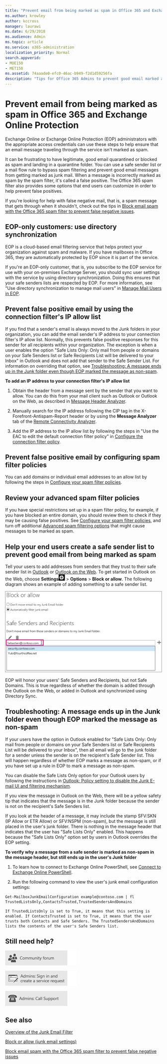 ```yaml
---
title: "Prevent email from being marked as spam in Office 365 and Exchange Online Protection"
ms.author: krowley
author: kccross
manager: laurawi
ms.date: 6/29/2018
ms.audience: Admin
ms.topic: article
ms.service: o365-administration
localization_priority: Normal
search.appverid: 
- MOE150
- MET150
ms.assetid: 74aaade0-efc0-46ac-b949-f2d1d59256fa
description: "Tips for Office 365 Admins to prevent good email marked as spam from being sent to quarantine as a false positive. Customize a safelist and other options to prevent good email marked as spam."
---
```


# Prevent email from being marked as spam in Office 365 and Exchange Online Protection

Exchange Online or Exchange Online Protection (EOP) administrators with the appropriate access credentials can use these steps to help ensure that an email message traveling through the service isn't marked as spam.
  
It can be frustrating to have legitimate, good email quarantined or blocked as spam and landing in a quarantine folder. You can use a safe sender list or a mail flow rule to bypass spam filtering and prevent good email messages from getting marked as junk mail. When a message is incorrectly marked as spam by the spam filter, it's called a false positive. The Office 365 spam filter also provides some options that end users can customize in order to help prevent false positives.
  
If you're looking for help with false negative mail, that is, a spam message that gets through when it shouldn't, check out the tips in [Block email spam with the Office 365 spam filter to prevent false negative issues](block-email-spam-to-prevent-false-negatives.md).
  
## EOP-only customers: use directory synchronization

EOP is a cloud-based email filtering service that helps protect your organization against spam and malware. If you have mailboxes in Office 365, they are automatically protected by EOP since it is part of the service. 
  
If you're an EOP-only customer, that is, you subscribe to the EOP service for use with your on-premises Exchange Server, you should sync user settings with the service by using directory synchronization. Doing this ensures that your safe senders lists are respected by EOP. For more information, see "Use directory synchronization to manage mail users" in [Manage Mail Users in EOP](https://go.microsoft.com/fwlink/?LinkId=534098).
  
## Prevent false positive email by using the connection filter's IP allow list

If you find that a sender's email is always moved to the Junk folders in your organization, you can add the email sender's IP address to your connection filter's IP allow list. Normally, this prevents false positive responses for this sender for all recipients within your organization. The exception is when a user enables the option "Safe Lists Only: Only mail from people or domains on your Safe Senders list or Safe Recipients List will be delivered to your Inbox" in Outlook and does not add that sender to the Safe Sender List. For information on overriding that option, see [Troubleshooting: A message ends up in the Junk folder even though EOP marked the message as non-spam](prevent-email-from-being-marked-as-spam-0.md#TroubleshootingJunkEOPNonSpam).
  
 **To add an IP address to your connection filter's IP allow list**
  
1. Obtain the header from a message sent by the sender that you want to allow. You can do this from your mail client such as Outlook or Outlook on the Web, as described in [Message Header Analyzer](https://go.microsoft.com/fwlink/p/?LinkId=306583).
    
2. Manually search for the IP address following the CIP tag in the X-Forefront-Antispam-Report header or by using the **Message Analyzer** tab of the [Remote Connectivity Analyzer](https://testconnectivity.microsoft.com/?tabid=mha).
    
3. Add the IP address to the IP allow list by following the steps in "Use the EAC to edit the default connection filter policy" in [Configure the connection filter policy](https://go.microsoft.com/fwlink/?LinkId=534132).
    
## Prevent false positive email by configuring spam filter policies

You can add domains or individual email addresses to an allow list by following the steps in [Configure your spam filter policies](https://go.microsoft.com/fwlink/?LinkID=534136).
  
## Review your advanced spam filter policies

If you have special restrictions set up in a spam filter policy, for example, if you have blocked an entire domain, you should review them to check if they may be causing false positives. See [Configure your spam filter policies](https://go.microsoft.com/fwlink/?LinkId=534136), and turn off additional [Advanced spam filtering options](https://go.microsoft.com/fwlink/?LinkId=534137) that might cause messages to be marked as spam. 
  
## Help your end users create a safe sender list to prevent good email from being marked as spam
<a name="BKMK_email-user-help-safelist"> </a>

Tell your users to add addresses from senders that they trust to their safe sender list in [Outlook](https://go.microsoft.com/fwlink/p/?LinkId=270065) or [Outlook on the Web](https://go.microsoft.com/fwlink/p/?LinkId=294862). To get started in Outlook on the Web, choose **Settings**![ConfigureAPowerBIAnalysisServicesConnector_settingsIcon](media/24bd5467-c8d2-4936-9c37-a179bd0e21ec.png) \> **Options** \> **Block or allow**. The following diagram shows an example of adding something to a safe sender list.
  
![Adding a safe sender in Outlook Web App](media/8de6b24e-429e-4e8f-8ce8-53ba659cbfcb.png)
  
EOP will honor your users' Safe Senders and Recipients, but not Safe Domains. This is true regardless of whether the domain is added through the Outlook on the Web, or added in Outlook and synchronized using Directory Sync.
  
## Troubleshooting: A message ends up in the Junk folder even though EOP marked the message as non-spam
<a name="TroubleshootingJunkEOPNonSpam"> </a>

If your users have the option in Outlook enabled for "Safe Lists Only: Only mail from people or domains on your Safe Senders list or Safe Recipients List will be delivered to your Inbox", then all email will go to the junk folder for a sender unless the sender is on the recipient's Safe Sender list. This will happen regardless of whether EOP marks a message as non-spam, or if you have set up a rule in EOP to mark a message as non-spam.
  
You can disable the Safe Lists Only option for your Outlook users by following the instructions in [Outlook: Policy setting to disable the Junk E-mail UI and filtering mechanism](https://support.microsoft.com/en-us/kb/2180568).
  
If you view the message in Outlook on the Web, there will be a yellow safety tip that indicates that the message is in the Junk folder because the sender is not on the recipient's Safe Senders list.
  
If you look at the header of a message, it may include the stamp SFV:SKN (IP Allow or ETR Allow) or SFV:NSPM (non-spam), but the message is still placed in the user's junk folder. There is nothing in the message header that indicates that the user has "Safe Lists Only" enabled. This happens because the "Safe Lists Only" option set by users in Outlook overrides the EOP setting. 
  
 **To verify why a message from a safe sender is marked as non-spam in the message header, but still ends up in the user's Junk folder**
  
1. To learn how to connect to Exchange Online PowerShell, see [Connect to Exchange Online PowerShell](https://go.microsoft.com/fwlink/p/?LinkId=396554). 
    
2. Run the following command to view the user's junk email configuration settings:
    
  ```
  Get-MailboxJunkEmailConfiguration example@contoso.com | fl TrustedListsOnly,ContactsTrusted,TrustedSendersAndDomains
  ```

    If TrustedListsOnly is set to True, it means that this setting is enabled. If ContactsTrusted is set to True, it means that the user trusts both Contacts and Safe Senders. The TrustedSendersAndDomains lists the contents of the user's Safe Senders list.
    
## Still need help?
<a name="TroubleshootingJunkEOPNonSpam"> </a>

[![Get help from the Office 365 community forums](media/12a746cc-184b-4288-908c-f718ce9c4ba5.png)](https://go.microsoft.com/fwlink/p/?LinkId=518605)
  
[![Admins: Sign in and create a service request](media/10862798-181d-47a5-ae4f-3f8d5a2874d4.png)]( https://go.microsoft.com/fwlink/p/?LinkId=519124)
  
[![Admins: Call Support](media/9f262e67-e8c9-4fc0-85c2-b3f4cfbc064e.png)](https://go.microsoft.com/fwlink/p/?LinkID=518322)
  
## See also
<a name="TroubleshootingJunkEOPNonSpam"> </a>

[Overview of the Junk Email Filter](https://support.office.com/article/5AE3EA8E-CF41-4FA0-B02A-3B96E21DE089)
  
[Block or allow (junk email settings)](https://support.office.com/article/48c9f6f7-2309-4f95-9a4d-de987e880e46)
  
[Block email spam with the Office 365 spam filter to prevent false negative issues](block-email-spam-to-prevent-false-negatives.md)

